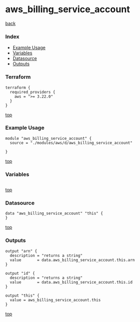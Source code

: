 # aws_billing_service_account
[back](../aws.md)
### Index
- [Example Usage](#example-usage)
- [Variables](#variables)
- [Datasource](#datasource)
- [Outputs](#outputs)
### Terraform
```hcl
terraform {
  required_providers {
    aws = ">= 3.22.0"
  }
}
```
[top](#index)
### Example Usage
```hcl
module "aws_billing_service_account" {
  source = "./modules/aws/d/aws_billing_service_account"

}
```
[top](#index)
### Variables
```hcl
```
[top](#index)

### Datasource
```hcl
data "aws_billing_service_account" "this" {
}
```
[top](#index)
### Outputs
```hcl
output "arn" {
  description = "returns a string"
  value       = data.aws_billing_service_account.this.arn
}

output "id" {
  description = "returns a string"
  value       = data.aws_billing_service_account.this.id
}

output "this" {
  value = aws_billing_service_account.this
}
```
[top](#index)
